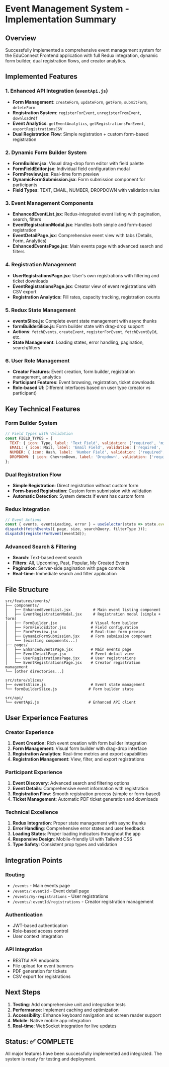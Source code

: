 # Event Management System - Implementation Summary

## Overview
Successfully implemented a comprehensive event management system for the EduConnect Frontend application with full Redux integration, dynamic form builder, dual registration flows, and creator analytics.

## Implemented Features

### 1. Enhanced API Integration (`eventApi.js`)
- **Form Management**: `createForm`, `updateForm`, `getForm`, `submitForm`, `deleteForm`
- **Registration System**: `registerForEvent`, `unregisterFromEvent`, `downloadPdf`
- **Event Analytics**: `getEventAnalytics`, `getRegistrationsForEvent`, `exportRegistrationsCSV`
- **Dual Registration Flow**: Simple registration + custom form-based registration

### 2. Dynamic Form Builder System
- **FormBuilder.jsx**: Visual drag-drop form editor with field palette
- **FormFieldEditor.jsx**: Individual field configuration modal
- **FormPreview.jsx**: Real-time form preview
- **DynamicFormSubmission.jsx**: Form submission component for participants
- **Field Types**: TEXT, EMAIL, NUMBER, DROPDOWN with validation rules

### 3. Event Management Components
- **EnhancedEventList.jsx**: Redux-integrated event listing with pagination, search, filters
- **EventRegistrationModal.jsx**: Handles both simple and form-based registration
- **EventDetailPage.jsx**: Comprehensive event view with tabs (Details, Form, Analytics)
- **EnhancedEventsPage.jsx**: Main events page with advanced search and filters

### 4. Registration Management
- **UserRegistrationsPage.jsx**: User's own registrations with filtering and ticket downloads
- **EventRegistrationsPage.jsx**: Creator view of event registrations with CSV export
- **Registration Analytics**: Fill rates, capacity tracking, registration counts

### 5. Redux State Management
- **eventsSlice.js**: Complete event state management with async thunks
- **formBuilderSlice.js**: Form builder state with drag-drop support
- **Actions**: `fetchEvents`, `createEvent`, `registerForEvent`, `fetchEventById`, etc.
- **State Management**: Loading states, error handling, pagination, search/filters

### 6. User Role Management
- **Creator Features**: Event creation, form builder, registration management, analytics
- **Participant Features**: Event browsing, registration, ticket downloads
- **Role-based UI**: Different interfaces based on user type (creator vs participant)

## Key Technical Features

### Form Builder System
```javascript
// Field Types with Validation
const FIELD_TYPES = {
  TEXT: { icon: Type, label: 'Text Field', validation: ['required', 'minLength', 'maxLength'] },
  EMAIL: { icon: Mail, label: 'Email Field', validation: ['required', 'email'] },
  NUMBER: { icon: Hash, label: 'Number Field', validation: ['required', 'min', 'max'] },
  DROPDOWN: { icon: ChevronDown, label: 'Dropdown', validation: ['required'] }
};
```

### Dual Registration Flow
- **Simple Registration**: Direct registration without custom form
- **Form-based Registration**: Custom form submission with validation
- **Automatic Detection**: System detects if event has custom form

### Redux Integration
```javascript
// Event Actions
const { events, eventsLoading, error } = useSelector(state => state.events);
dispatch(fetchEvents({ page, size, searchQuery, filterType }));
dispatch(registerForEvent(eventId));
```

### Advanced Search & Filtering
- **Search**: Text-based event search
- **Filters**: All, Upcoming, Past, Popular, My Created Events
- **Pagination**: Server-side pagination with page controls
- **Real-time**: Immediate search and filter application

## File Structure
```
src/features/events/
├── components/
│   ├── EnhancedEventList.jsx          # Main event listing component
│   ├── EventRegistrationModal.jsx     # Registration modal (simple + form)
│   ├── FormBuilder.jsx               # Visual form builder
│   ├── FormFieldEditor.jsx           # Field configuration
│   ├── FormPreview.jsx               # Real-time form preview
│   ├── DynamicFormSubmission.jsx     # Form submission component
│   └── [existing components...]
├── pages/
│   ├── EnhancedEventsPage.jsx        # Main events page
│   ├── EventDetailPage.jsx           # Event detail view
│   ├── UserRegistrationsPage.jsx     # User registrations
│   └── EventRegistrationsPage.jsx    # Creator registration management
└── [other directories...]

src/store/slices/
├── eventsSlice.js                    # Event state management
└── formBuilderSlice.js              # Form builder state

src/api/
└── eventApi.js                      # Enhanced API client
```

## User Experience Features

### Creator Experience
1. **Event Creation**: Rich event creation with form builder integration
2. **Form Management**: Visual form builder with drag-drop interface
3. **Registration Analytics**: Real-time metrics and export capabilities
4. **Registration Management**: View, filter, and export registrations

### Participant Experience
1. **Event Discovery**: Advanced search and filtering options
2. **Event Details**: Comprehensive event information with registration
3. **Registration Flow**: Smooth registration process (simple or form-based)
4. **Ticket Management**: Automatic PDF ticket generation and downloads

### Technical Excellence
1. **Redux Integration**: Proper state management with async thunks
2. **Error Handling**: Comprehensive error states and user feedback
3. **Loading States**: Proper loading indicators throughout the app
4. **Responsive Design**: Mobile-friendly UI with Tailwind CSS
5. **Type Safety**: Consistent prop types and validation

## Integration Points

### Routing
- `/events` - Main events page
- `/events/:eventId` - Event detail page
- `/events/my-registrations` - User registrations
- `/events/:eventId/registrations` - Creator registration management

### Authentication
- JWT-based authentication
- Role-based access control
- User context integration

### API Integration
- RESTful API endpoints
- File upload for event banners
- PDF generation for tickets
- CSV export for registrations

## Next Steps
1. **Testing**: Add comprehensive unit and integration tests
2. **Performance**: Implement caching and optimization
3. **Accessibility**: Enhance keyboard navigation and screen reader support
4. **Mobile**: Native mobile app integration
5. **Real-time**: WebSocket integration for live updates

## Status: ✅ COMPLETE
All major features have been successfully implemented and integrated. The system is ready for testing and deployment.